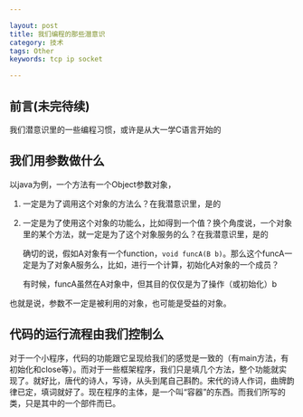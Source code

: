 ```yaml
---

layout: post
title: 我们编程的那些潜意识
category: 技术
tags: Other
keywords: tcp ip socket

---
```


## 前言(未完待续) ##

我们潜意识里的一些编程习惯，或许是从大一学C语言开始的

## 我们用参数做什么

以java为例，一个方法有一个Object参数对象，

1. 一定是为了调用这个对象的方法么？在我潜意识里，是的

    
2. 一定是为了使用这个对象的功能么，比如得到一个值？换个角度说，一个对象里的某个方法，就一定是为了这个对象服务的么？在我潜意识里，是的

    确切的说，假如A对象有一个function，`void funcA(B b)`。那么这个funcA一定是为了对象A服务么，比如，进行一个计算，初始化A对象的一个成员？
    
    有时候，funcA虽然在A对象中，但其目的仅仅是为了操作（或初始化）b
    

也就是说，参数不一定是被利用的对象，也可能是受益的对象。

## 代码的运行流程由我们控制么

对于一个小程序，代码的功能跟它呈现给我们的感觉是一致的（有main方法，有初始化和close等）。而对于一些框架程序，我们只是填几个方法，整个功能就实现了。就好比，唐代的诗人，写诗，从头到尾自己斟酌。宋代的诗人作词，曲牌韵律已定，填词就好了。现在程序的主体，是一个叫“容器”的东西。而我们所写的类，只是其中的一个部件而已。

